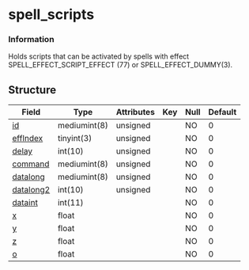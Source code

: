 
# spell\_scripts

### Information

Holds scripts that can be activated by spells with effect SPELL\_EFFECT\_SCRIPT\_EFFECT (77) or SPELL\_EFFECT\_DUMMY(3).

## Structure

| Field                            | Type         | Attributes   | Key | Null | Default |
|----------------------------------|--------------|--------------|-----|------|---------|
| [id](scripts#id)                 | mediumint(8) | unsigned     |     | NO   | 0       |
| [effIndex](scripts#effindex)     | tinyint(3)   | unsigned     |     | NO   | 0       |
| [delay](scripts#delay)           | int(10)      | unsigned     |     | NO   | 0       |
| [command](scripts#command)       | mediumint(8) | unsigned     |     | NO   | 0       |
| [datalong](scripts#otherfields)  | mediumint(8) | unsigned     |     | NO   | 0       |
| [datalong2](scripts#otherfields) | int(10)      | unsigned     |     | NO   | 0       |
| [dataint](scripts#otherfields)   | int(11)      |              |     | NO   | 0       |
| [x](scripts#otherfields)         | float        |              |     | NO   | 0       |
| [y](scripts#otherfields)         | float        |              |     | NO   | 0       |
| [z](scripts#otherfields)         | float        |              |     | NO   | 0       |
| [o](scripts#otherfields)         | float        |              |     | NO   | 0       |

